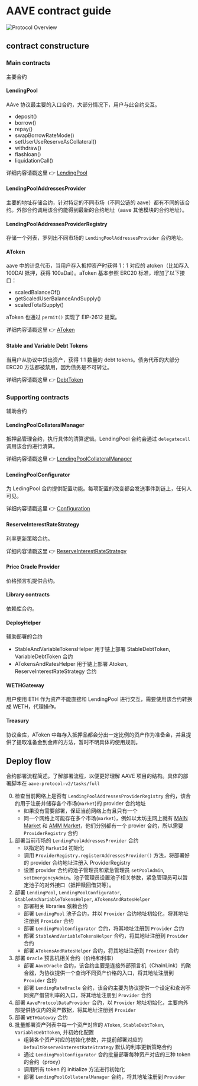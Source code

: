 # AAVE contract guide

![Protocol Overview](https://files.gitbook.com/v0/b/gitbook-28427.appspot.com/o/assets%2F-M3C77KySce4HXyLqkEq%2F-MNbklkK7vNPshPbrCZ-%2F-MNbxHseq3eFT7u8gEo3%2Fimage.png?alt=media&token=61a006eb-8d2b-4de6-8498-05fc889feed3)

## contract constructure

### Main contracts

主要合约

#### LendingPool

AAve 协议最主要的入口合约，大部分情况下，用户与此合约交互。

- deposit()
- borrow()
- repay()
- swapBorrowRateMode()
- setUserUseReserveAsCollateral()
- withdraw()
- flashloan()
- liquidationCall()

详细内容请戳这里 :point_right: [LendingPool](./LendingPool.md)

#### LendingPoolAddressesProvider

主要的地址存储合约，针对特定的不同市场（不同公链的 aave）都有不同的该合约。外部合约调用该合约能得到最新的合约地址（aave 其他模块的合约地址）。

#### LendingPoolAddressesProviderRegistry

存储一个列表，罗列出不同市场的 `LendingPoolAddressesProvider` 合约地址。

#### AToken

aave 中的计息代币，当用户存入抵押资产时获得 1：1 对应的 atoken（比如存入 100DAI 抵押，获得 100aDai）。aToken 基本参照 ERC20 标准，增加了以下接口：

- scaledBalanceOf()
- getScaledUserBalanceAndSupply()
- scaledTotalSupply()

aToken 也通过 `permit()` 实现了 EIP-2612 提案。

详细内容请戳这里 :point_right: [AToken](./AToken.md)

#### Stable and Variable Debt Tokens

当用户从协议中贷出资产，获得 1:1 数量的 debt tokens。债务代币的大部分 ERC20 方法都被禁用，因为债务是不可转让。

详细内容请戳这里 :point_right: [DebtToken](./DebtToken.md)

### Supporting contracts

辅助合约

#### LendingPoolCollateralManager

抵押品管理合约，执行具体的清算逻辑。LendingPool 合约会通过 `delegatecall` 调用该合约进行清算。

详细内容请戳这里 :point_right: [LendingPoolCollateralManager](./LendingPoolCollateralManager.md)

#### LendingPoolConfigurator

为 LedingPool 合约提供配置功能。每项配置的改变都会发送事件到链上，任何人可见。

详细内容请戳这里 :point_right: [Configuration](./Configuration.md)

#### ReserveInterestRateStrategy

利率更新策略合约。

详细内容请戳这里 :point_right: [ReserveInterestRateStrategy](./ReserveInterestRateStrategy.md)

#### Price Oracle Provider

价格预言机提供合约。

#### Library contracts

依赖库合约。

#### DeployHelper

辅助部署的合约

- StableAndVariableTokensHelper 用于链上部署 StableDebtToken, VariableDebtToken 合约
- ATokensAndRatesHelper 用于链上部署 Atoken, ReserveInterestRateStrategy 合约

#### WETHGateway

用户使用 ETH 作为资产不能直接和 LendingPool 进行交互，需要使用该合约转换成 WETH，代理操作。

#### Treasury

协议金库，AToken 中每存入抵押品都会分出一定比例的资产作为准备金，并且提供了提取准备金到金库的方法，暂时不明具体的使用规则。

## Deploy flow

合约部署流程简述。了解部署流程，以便更好理解 AAVE 项目的结构。具体的部署脚本在 `aave-protocol-v2/tasks/full`

0. 检查当前网络上是否有 `LendingPoolAddressesProviderRegistry` 合约，该合约用于注册并储存各个市场(`market`)的 provider 合约地址
   - 如果没有需要部署，保证当前网络上有且只有一个
   - 同一个网络上可能存在多个市场(`market`)，例如以太坊主网上就有 [MAIN Market](https://docs.aave.com/developers/deployed-contracts/deployed-contracts) 和 [AMM Market](https://docs.aave.com/developers/deployed-contracts/amm-market)，他们分别都有一个 provier 合约，所以需要 `ProviderRegistry` 合约
1. 部署当前市场的 `LendingPoolAddressesProvider` 合约
   - 以指定的 `MarketId` 初始化
   - 调用 `ProviderRegistry.registerAddressesProvider()` 方法，将部署好的 provider 合约地址注册入 ProviderRegistry
   - 设置 provider 合约的池子管理员和紧急管理员 `setPoolAdmin`, `setEmergencyAdmin`。池子管理员设置池子相关参数，紧急管理员可以暂定池子的对外接口（抵押赎回借贷等）。
2. 部署 `LendingPool`, `LendingPoolConfigurator`, `StableAndVariableTokensHelper`, `ATokensAndRatesHelper`
   - 部署相关 libraries 依赖合约
   - 部署 `LendingPool` 池子合约，并以 `Provider` 合约地址初始化，将其地址注册到 `Provider` 合约
   - 部署 `LendingPoolConfigurator` 合约，将其地址注册到 `Provider` 合约
   - 部署 `StableAndVariableTokensHelper` 合约，将其地址注册到 `Provider` 合约
   - 部署 `ATokensAndRatesHelper` 合约，将其地址注册到 `Provider` 合约
3. 部署 `Oracle` 预言机相关合约（价格和利率）
   - 部署 `AaveOracle` 合约，该合约主要是连接外部预言机（ChainLink）的聚合器，为协议提供一个查询不同资产价格的入口，将其地址注册到 `Provider` 合约
   - 部署 `LendingRateOracle` 合约，该合约主要为协议提供一个设定和查询不同资产借贷利率的入口，将其地址注册到 `Provider` 合约
4. 部署 `AaveProtocolDataProvider` 合约，以 `Provider` 地址初始化，主要向外部提供协议内的资产数据，将其地址注册到 `Provider`
5. 部署 `WETHGateway` 合约
6. 批量部署资产列表中每一个资产对应的 `AToken`, `StableDebtToken`, `VariableDebtToken`, 并初始化配置
   - 组装各个资产对应的初始化参数，并提前部署对应的 `DefaultReserveInterestRateStrategy` 默认的利率更新策略合约
   - 通过 `LendingPoolConfigurator` 合约批量部署每种资产对应的三种 token 的合约（proxy）
   - 调用所有 token 的 initialize 方法进行初始化
   - 部署 `LendingPoolCollateralManager` 合约，将其地址注册到 `Provider`
